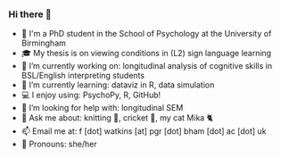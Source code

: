 ### Hi there 👋

- 👩 I'm a PhD student in the School of Psychology at the University of Birmingham 
- 🎓 My thesis is on viewing conditions in (L2) sign language learning
- 🔭 I’m currently working on: longitudinal analysis of cognitive skills in BSL/English interpreting students 
- 🌱 I’m currently learning: dataviz in R, data simulation
- 💻 I enjoy using: PsychoPy, R, GitHub! 
- 🤔 I’m looking for help with: longitudinal SEM
- 💬 Ask me about: knitting 🧶, cricket 🏏, my cat Mika 🐈 
- 📫 Email me at: f [dot] watkins [at] pgr [dot] bham [dot] ac [dot] uk 
- 🌈 Pronouns: she/her

<!--
**freyawatkins/freyawatkins** is a ✨ _special_ ✨ repository because its `README.md` (this file) appears on your GitHub profile.

Here are some ideas to get you started:

- 🔭 I’m currently working on ...
- 🌱 I’m currently learning ...
- 👯 I’m looking to collaborate on ...
- 🤔 I’m looking for help with ...
- 💬 Ask me about ...
- 📫 How to reach me: ...
- 😄 Pronouns: ...
- ⚡ Fun fact: ...
-->
